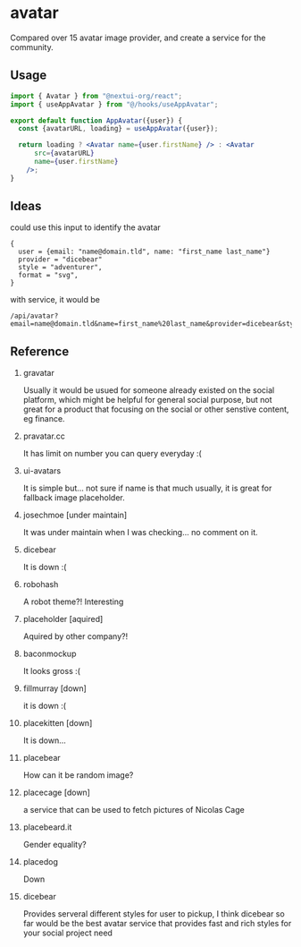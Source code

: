 # avatar

Compared over 15 avatar image provider, and create a service for the community.

## Usage

```jsx
import { Avatar } from "@nextui-org/react";
import { useAppAvatar } from "@/hooks/useAppAvatar";

export default function AppAvatar({user}) {
  const {avatarURL, loading} = useAppAvatar({user});

  return loading ? <Avatar name={user.firstName} /> : <Avatar
      src={avatarURL}
      name={user.firstName}
    />;
}
```

## Ideas

could use this input to identify the avatar

```
{
  user = {email: "name@domain.tld", name: "first_name last_name"}
  provider = "dicebear"
  style = "adventurer",
  format = "svg",
}
```

with service, it would be 

```
/api/avatar?email=name@domain.tld&name=first_name%20last_name&provider=dicebear&style=adventurer&format=svg
```

## Reference

1. gravatar

    Usually it would be usued for someone already existed on the social platform, 
    which might be helpful for general social purpose, but not great for a product
    that focusing on the social or other senstive content, eg finance.

2. pravatar.cc

    It has limit on number you can query everyday :(

3. ui-avatars

    It is simple but... not sure if name is that much usually, it is great for 
    fallback image placeholder.

4. josechmoe [under maintain]

    It was under maintain when I was checking... no comment on it.

5. dicebear

    It is down :(

6. robohash

    A robot theme?! Interesting

7. placeholder [aquired]

    Aquired by other company?!

8. baconmockup

    It looks gross :(

9. fillmurray [down]

    it is down :(

10. placekitten [down]

    It is down...

11. placebear

    How can it be random image?

12. placecage [down]

    a service that can be used to fetch pictures of Nicolas Cage

13. placebeard.it

    Gender equality?

14. placedog

    Down

15. dicebear

    Provides serveral different styles for user to pickup,
    I think dicebear so far would be the best avatar service that provides fast and rich styles for your social project need
